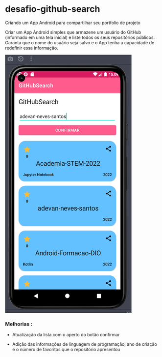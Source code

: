 # desafio-github-search
Criando um App Android para compartilhar seu portfolio de projeto 

Criar um App Android simples que armazene um usuário do GitHub (informado em uma tela inicial) e liste todos os seus repositórios públicos. Garanta que o nome do usuário seja salvo e o App tenha a capacidade de redefinir essa informação.

![Alter text](./resources/github-api-app.png)

### Melhorias :

- Atualização da lista com o aperto do botão confirmar

- Adição das informações de linguagem de programação, ano de criação e o número de favoritos que o repositório apresentou